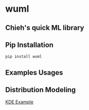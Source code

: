 # wuml
## Chieh's quick ML library
## Pip Installation
```sh
pip install wuml
```


## Examples Usages

## Distribution Modeling
[KDE Example](https://github.com/endsley/wuML/blob/main/examples/distribution_modeling/markdown/basicKDE_estimate.md)





